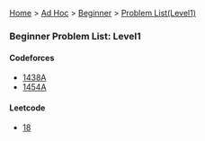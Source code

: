 [Home](../../../../) > [Ad Hoc](../../../) > [Beginner](../../) > [Problem List(Level1)](./)

### Beginner Problem List: Level1


#### Codeforces
- [1438A](../../l1-cf-1438A)
- [1454A](../../l1-cf-1454A)


#### Leetcode
- [18](../../l1-lc-18)


